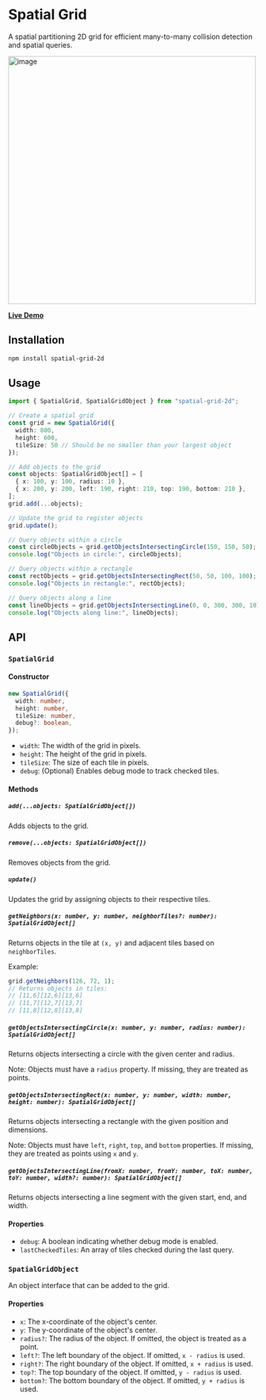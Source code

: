 # Spatial Grid

A spatial partitioning 2D grid for efficient many-to-many collision detection and spatial queries.

<img width="500" alt="image" src="https://github.com/user-attachments/assets/5777ec69-32da-48a6-908f-431f1f01d262" />

[**Live Demo**](https://aaronbeall.github.io/spatial-grid/)

## Installation

```bash
npm install spatial-grid-2d
```

## Usage

```typescript
import { SpatialGrid, SpatialGridObject } from "spatial-grid-2d";

// Create a spatial grid
const grid = new SpatialGrid({
  width: 800,
  height: 600,
  tileSize: 50 // Should be no smaller than your largest object
});

// Add objects to the grid
const objects: SpatialGridObject[] = [
  { x: 100, y: 100, radius: 10 },
  { x: 200, y: 200, left: 190, right: 210, top: 190, bottom: 210 },
];
grid.add(...objects);

// Update the grid to register objects
grid.update();

// Query objects within a circle
const circleObjects = grid.getObjectsIntersectingCircle(150, 150, 50);
console.log("Objects in circle:", circleObjects);

// Query objects within a rectangle
const rectObjects = grid.getObjectsIntersectingRect(50, 50, 100, 100);
console.log("Objects in rectangle:", rectObjects);

// Query objects along a line
const lineObjects = grid.getObjectsIntersectingLine(0, 0, 300, 300, 10);
console.log("Objects along line:", lineObjects);
```

## API

### `SpatialGrid`

#### Constructor

```typescript
new SpatialGrid({
  width: number,
  height: number,
  tileSize: number,
  debug?: boolean,
});
```

- `width`: The width of the grid in pixels.
- `height`: The height of the grid in pixels.
- `tileSize`: The size of each tile in pixels.
- `debug`: (Optional) Enables debug mode to track checked tiles.

#### Methods

##### `add(...objects: SpatialGridObject[])`

Adds objects to the grid.

##### `remove(...objects: SpatialGridObject[])`

Removes objects from the grid.

##### `update()`

Updates the grid by assigning objects to their respective tiles.

##### `getNeighbors(x: number, y: number, neighborTiles?: number): SpatialGridObject[]`

Returns objects in the tile at `(x, y)` and adjacent tiles based on `neighborTiles`.

Example:
```typescript
grid.getNeighbors(126, 72, 1);
// Returns objects in tiles:
// [11,6][12,6][13,6]
// [11,7][12,7][13,7]
// [11,8][12,8][13,8]
```

##### `getObjectsIntersectingCircle(x: number, y: number, radius: number): SpatialGridObject[]`

Returns objects intersecting a circle with the given center and radius.

Note: Objects must have a `radius` property. If missing, they are treated as points.

##### `getObjectsIntersectingRect(x: number, y: number, width: number, height: number): SpatialGridObject[]`

Returns objects intersecting a rectangle with the given position and dimensions.

Note: Objects must have `left`, `right`, `top`, and `bottom` properties. If missing, they are treated as points using `x` and `y`.

##### `getObjectsIntersectingLine(fromX: number, fromY: number, toX: number, toY: number, width?: number): SpatialGridObject[]`

Returns objects intersecting a line segment with the given start, end, and width.

#### Properties

- `debug`: A boolean indicating whether debug mode is enabled.
- `lastCheckedTiles`: An array of tiles checked during the last query.

### `SpatialGridObject`

An object interface that can be added to the grid. 

#### Properties

- `x`: The x-coordinate of the object's center.
- `y`: The y-coordinate of the object's center.
- `radius?`: The radius of the object. If omitted, the object is treated as a point.
- `left?`: The left boundary of the object. If omitted, `x - radius` is used.
- `right?`: The right boundary of the object. If omitted, `x + radius` is used.
- `top?`: The top boundary of the object. If omitted, `y - radius` is used.
- `bottom?`: The bottom boundary of the object. If omitted, `y + radius` is used.
